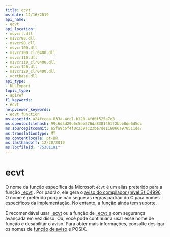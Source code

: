 ```yaml
---
title: ecvt
ms.date: 12/16/2019
api_name:
- ecvt
api_location:
- msvcrt.dll
- msvcr80.dll
- msvcr90.dll
- msvcr100.dll
- msvcr100_clr0400.dll
- msvcr110.dll
- msvcr110_clr0400.dll
- msvcr120.dll
- msvcr120_clr0400.dll
- ucrtbase.dll
api_type:
- DLLExport
topic_type:
- apiref
f1_keywords:
- ecvt
helpviewer_keywords:
- ecvt function
ms.assetid: a24fccea-033a-4cc7-b120-4fd0f525a7e3
ms.openlocfilehash: 99c6d3d29e5c5eb376da8381461f2bbb0de6d5dc
ms.sourcegitcommit: a5fa9c6f4f0c239ac23be7de116066a978511de7
ms.translationtype: MT
ms.contentlocale: pt-BR
ms.lasthandoff: 12/20/2019
ms.locfileid: "75301191"
---
```

# <a name="ecvt"></a>ecvt

O nome da função específica da Microsoft `ecvt` é um alias preterido para a função [_ecvt](ecvt.md) . Por padrão, ele gera o [aviso do compilador (nível 3) C4996](../../error-messages/compiler-warnings/compiler-warning-level-3-c4996.md). O nome é preterido porque não segue as regras padrão do C para nomes específicos da implementação. No entanto, a função ainda tem suporte.

É recomendável usar [_ecvt](ecvt.md) ou a função de [_ecvt_s](ecvt-s.md) com segurança avançada em vez disso. Ou, você pode continuar a usar esse nome de função e desabilitar o aviso. Para obter mais informações, consulte desligar os nomes de [função](../../error-messages/compiler-warnings/compiler-warning-level-3-c4996.md#posix-function-names) [de aviso](../../error-messages/compiler-warnings/compiler-warning-level-3-c4996.md#turn-off-the-warning) e POSIX.

